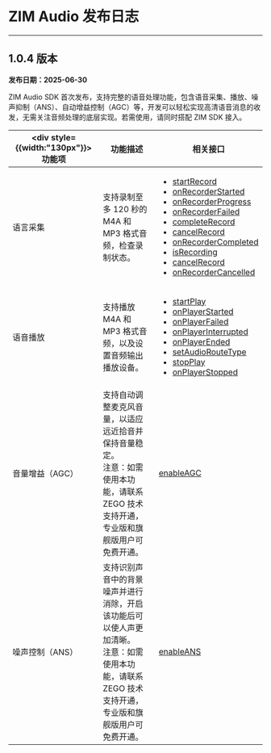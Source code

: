 # ZIM Audio 发布日志

- - -

## 1.0.4 版本

**发布日期：2025-06-30**

ZIM Audio SDK 首次发布，支持完整的语音处理功能，包含语音采集、播放、噪声抑制（ANS）、自动增益控制（AGC）等，开发可以轻松实现高清语音消息的收发，无需关注音频处理的底层实现。若需使用，请同时搭配 ZIM SDK 接入。

| <div style={{width:"130px"}}>功能项</div>  | 功能描述 | 相关接口 |
|-------|-------|-------|
| 语言采集 | 支持录制至多 120 秒的 M4A 和 MP3 格式音频，检查录制状态。 | <ul><li>[startRecord](https://doc-zh.zego.im/article/api?doc=zim_API~javascript_harmony~class~ZIMAudio#start-record)</li><li>[onRecorderStarted](https://doc-zh.zego.im/article/api?doc=zim_API~javascript_harmony~class~ZIMAudioEventHandler#on-recorder-started)</li><li>[onRecorderProgress](https://doc-zh.zego.im/article/api?doc=zim_API~javascript_harmony~class~ZIMAudioEventHandler#on-recorder-progress)</li><li>[onRecorderFailed](https://doc-zh.zego.im/article/api?doc=zim_API~javascript_harmony~class~ZIMAudioEventHandler#on-recorder-failed)</li><li>[completeRecord](https://doc-zh.zego.im/article/api?doc=zim_API~javascript_harmony~class~ZIMAudio#complete-record)</li><li>[cancelRecord](https://doc-zh.zego.im/article/api?doc=zim_API~javascript_harmony~class~ZIMAudio#cancel-record)</li><li>[onRecorderCompleted](https://doc-zh.zego.im/article/api?doc=zim_API~javascript_harmony~class~ZIMAudioEventHandler#on-recorder-completed)</li><li>[isRecording](https://doc-zh.zego.im/article/api?doc=zim_API~javascript_harmony~class~ZIMAudio#is-recording)</li><li>[cancelRecord](https://doc-zh.zego.im/article/api?doc=zim_API~javascript_harmony~class~ZIMAudio#cancel-record)</li><li>[onRecorderCancelled](https://doc-zh.zego.im/article/api?doc=zim_API~javascript_harmony~class~ZIMAudioEventHandler#on-recorder-cancelled)</li></ul> |
| 语音播放 | 支持播放 M4A 和 MP3 格式音频，以及设置音频输出播放设备。 | <ul><li>[startPlay](https://doc-zh.zego.im/article/api?doc=zim_API~javascript_harmony~class~ZIMAudio#start-play)</li><li>[onPlayerStarted](https://doc-zh.zego.im/article/api?doc=zim_API~javascript_harmony~class~ZIMAudioEventHandler#on-player-started)</li><li>[onPlayerFailed](https://doc-zh.zego.im/article/api?doc=zim_API~javascript_harmony~class~ZIMAudioEventHandler#on-player-failed)</li><li>[onPlayerInterrupted](https://doc-zh.zego.im/article/api?doc=zim_API~javascript_harmony~class~ZIMAudioEventHandler#on-player-interrupted)</li><li>[onPlayerEnded](https://doc-zh.zego.im/article/api?doc=zim_API~javascript_harmony~class~ZIMAudioEventHandler#on-player-ended)</li><li>[setAudioRouteType](https://doc-zh.zego.im/article/api?doc=zim_API~javascript_harmony~class~ZIMAudio#set-audio-route-type)</li><li>[stopPlay](https://doc-zh.zego.im/article/api?doc=zim_API~javascript_harmony~class~ZIMAudio#stop-play)</li><li>[onPlayerStopped](https://doc-zh.zego.im/article/api?doc=zim_API~javascript_harmony~class~ZIMAudioEventHandler#on-player-stopped)</li></ul> |
| 音量增益（AGC） | 支持自动调整麦克风音量，以适应远近拾音并保持音量稳定。<br />注意：如需使用本功能，请联系 ZEGO 技术支持开通，专业版和旗舰版用户可免费开通。| [enableAGC](https://doc-zh.zego.im/article/api?doc=zim_API~javascript_harmony~class~ZIMAudio#enable-agc) |
| 噪声控制（ANS） | 支持识别声音中的背景噪声并进行消除，开启该功能后可以使人声更加清晰。<br />注意：如需使用本功能，请联系 ZEGO 技术支持开通，专业版和旗舰版用户可免费开通。  | [enableANS](https://doc-zh.zego.im/article/api?doc=zim_API~javascript_harmony~class~ZIMAudio#enable-ans) |
